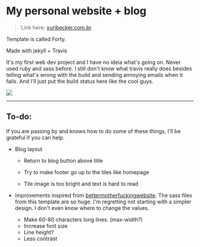 # My personal website + blog

> Link here: [yuribecker.com.br](yuribecker.com.br)

Template is called Forty.

Made with jekyll + Travis

It's my first web dev project and I have no ideia what's going on. Never used ruby and sass before. I still don't know what travis really does besides telling what's wrong with the build and sending annoying emails when it fails. And I'll just put the build status here like the cool guys.

![](https://travis-ci.org/bolokoz/bolokoz.github.io.svg?branch=master)

---

## To-do:

If you are passing by and knows how to do some of these things, I'll be grateful if you can help.

- Blog layout
  - Return to blog button above title
 
  - Try to make footer go up to the tiles like homepage
  - Tile image is too bright and text is hard to read


- Improvements inspired from [bettermotherfuckingwebsite](bettermotherfuckingwebsite.com). The sass files from this template are so huge. I'm regretting not starting with a simpler design. I don't even know where to change the values.
  - Make 60-80 characters long lines. (max-width?)
  - Increase font size
  - Line height?
  - Less contrast
